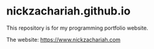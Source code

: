 # nickzachariah.github.io
This repository is for my programming portfolio website.

The website: https://www.nickzachariah.com
